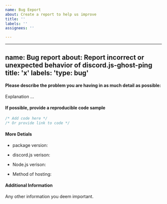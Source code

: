 ```yaml
---
name: Bug Eeport
about: Create a report to help us improve
title: ''
labels: ''
assignees: ''

---
```


---

name: Bug report
about: Report incorrect or unexpected behavior of discord.js-ghost-ping
title: 'x'
labels: 'type: bug'
---

#### **Please describe the problem you are having in as much detail as possible:**
Explanation ... 


#### If possible, provide a reproducible code sample
```js
/* Add code here */
/* Or provide link to code */
```

#### More Detials
- package version:
- discord.js verison: 
- Node.js verison: 

- Method of hosting:
<!-- Locally, Heroku, Replit - for example-->
<!-- If locally: provide operating system-->

#### Additional Information
Any other information you deem important.
